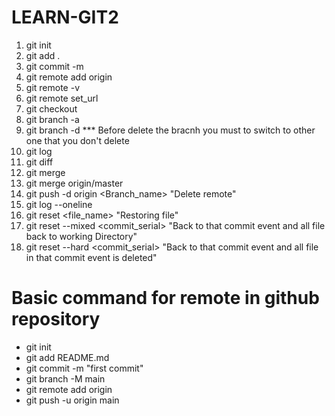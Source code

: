 # LEARN-GIT2
1. git init
2. git add .
3. git commit -m
4. git remote add origin
5. git remote -v
6. git remote set_url
7. git checkout
8. git branch -a
9. git branch -d  *** Before delete the bracnh you must to switch to other one that you don't delete
10.  git log
11.  git diff
12.  git merge
13.  git merge origin/master
14.  git push -d origin <Branch_name> "Delete remote"
15.  git log --oneline
16.  git reset <file_name> "Restoring file"
17.  git reset --mixed <commit_serial> "Back to that commit event and all file back to working Directory"
18.  git reset --hard <commit_serial> "Back to that commit event and all file in that commit event is deleted"
# Basic command for remote in github repository
- git init
- git add README.md
- git commit -m "first commit"
- git branch -M main
- git remote add origin <Url>
- git push -u origin main

